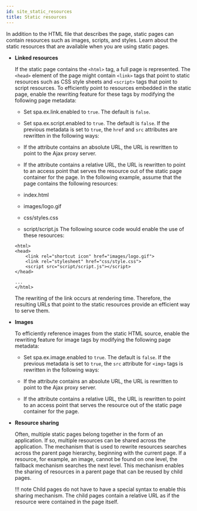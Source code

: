 ```yaml
---
id: site_static_resources
title: Static resources
---
```


In addition to the HTML file that describes the page, static pages can contain resources such as images, scripts, and styles. Learn about the static resources that are available when you are using static pages.

-   **Linked resources**

    If the static page contains the `<html>` tag, a full page is represented. The `<head>` element of the page might contain `<link>` tags that point to static resources such as CSS style sheets and `<script>` tags that point to script resources. To efficiently point to resources embedded in the static page, enable the rewriting feature for these tags by modifying the following page metadata:

    -   Set spa.ex.link.enabled to `true`. The default is `false`.
    -   Set spa.ex.script.enabled to `true`. The default is `false`.
    If the previous metadata is set to `true`, the `href` and `src` attributes are rewritten in the following ways:

    -   If the attribute contains an absolute URL, the URL is rewritten to point to the Ajax proxy server.
    -   If the attribute contains a relative URL, the URL is rewritten to point to an access point that serves the resource out of the static page container for the page.
    In the following example, assume that the page contains the following resources:

    -   index.html
    -   images/logo.gif
    -   css/styles.css
    -   script/script.js
    The following source code would enable the use of these resources:

    ```
    <html>
    <head>
    	<link rel="shortcut icon" href="images/logo.gif">
    	<link rel="stylesheet" href="css/style.css">
    	<script src="script/script.js"></script>
    </head>
    
    ...
    </html>
    ```

    The rewriting of the link occurs at rendering time. Therefore, the resulting URLs that point to the static resources provide an efficient way to serve them.

-   **Images**

    To efficiently reference images from the static HTML source, enable the rewriting feature for image tags by modifying the following page metadata:

    -   Set spa.ex.image.enabled to `true`. The default is `false`.
    If the previous metadata is set to `true`, the `src` attribute for `<img>` tags is rewritten in the following ways:

    -   If the attribute contains an absolute URL, the URL is rewritten to point to the Ajax proxy server.
    -   If the attribute contains a relative URL, the URL is rewritten to point to an access point that serves the resource out of the static page container for the page.

-   **Resource sharing**

    Often, multiple static pages belong together in the form of an application. If so, multiple resources can be shared across the application. The mechanism that is used to rewrite resources searches across the parent page hierarchy, beginning with the current page. If a resource, for example, an image, cannot be found on one level, the fallback mechanism searches the next level. This mechanism enables the sharing of resources in a parent page that can be reused by child pages.

    !!! note
        Child pages do not have to have a special syntax to enable this sharing mechanism. The child pages contain a relative URL as if the resource were contained in the page itself.



